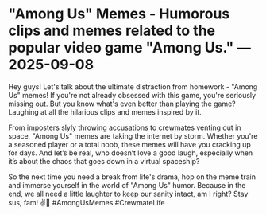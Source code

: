 # "Among Us" Memes - Humorous clips and memes related to the popular video game "Among Us." — 2025-09-08

Hey guys! Let's talk about the ultimate distraction from homework - "Among Us" memes! If you're not already obsessed with this game, you're seriously missing out. But you know what's even better than playing the game? Laughing at all the hilarious clips and memes inspired by it.

From imposters slyly throwing accusations to crewmates venting out in space, "Among Us" memes are taking the internet by storm. Whether you're a seasoned player or a total noob, these memes will have you cracking up for days. And let’s be real, who doesn’t love a good laugh, especially when it’s about the chaos that goes down in a virtual spaceship?

So the next time you need a break from life's drama, hop on the meme train and immerse yourself in the world of "Among Us" humor. Because in the end, we all need a little laughter to keep our sanity intact, am I right? Stay sus, fam! ✌🚀 #AmongUsMemes #CrewmateLife